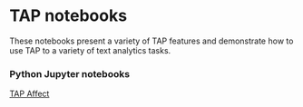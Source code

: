 # TAP notebooks

These notebooks present a variety of TAP features and demonstrate how to use TAP to a variety of text analytics tasks.

### Python Jupyter notebooks

[TAP Affect](https://github.com/heta-io/notebooks/blob/master/TAP%20Affect%20(python).ipynb)
